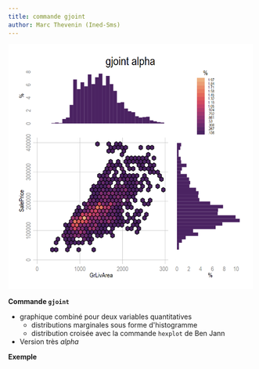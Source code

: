 ```yaml
---
title: commande gjoint
author: Marc Thevenin (Ined-Sms)
---
```



<img src="g1.png" width=500 height=500>

**Commande `gjoint`**

- graphique combiné pour deux variables quantitatives
  - distributions marginales sous forme d'histogramme
  - distribution croisée avec la commande `hexplot` de Ben Jann
- Version très *alpha*

**Exemple**



